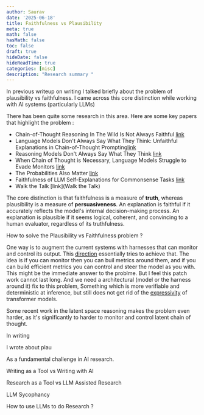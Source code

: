 ```yaml
---
author: Saurav
date: '2025-06-18'
title: Faithfulness vs Plausibility
meta: true
math: false
hasMath: false
toc: false
draft: true
hideDate: false
hideReadTime: true
categories: [misc]
description: "Research summary "
---
```


In previous writeup on writing I talked briefly about the problem of plausibility vs faithfulness. I came across this core distinction while working with AI systems (particularly LLMs) 

There has been quite some research in this area. Here are some key papers that highlight the problem : 
 
 * Chain-of-Thought Reasoning In The Wild Is Not Always Faithful [link](https://arxiv.org/abs/2503.08679)
 * Language Models Don't Always Say What They Think: Unfaithful Explanations in Chain-of-Thought Prompting[link](https://arxiv.org/abs/2305.04388)
 * Reasoning Models Don't Always Say What They Think [link](https://arxiv.org/abs/2505.05410)
 * When Chain of Thought is Necessary, Language Models Struggle to Evade Monitors [link](https://arxiv.org/abs/2507.05246)
 * The Probabilities Also Matter [link](https://arxiv.org/abs/2404.03189)
 * Faithfulness of LLM Self-Explanations for Commonsense Tasks [link](https://arxiv.org/abs/2503.13445)
 * Walk the Talk [link](Walk the Talk)

 The core distinction is that faithfulness is a measure of **truth**, whereas plausibility is a measure of **persuasiveness**. An explanation is faithful if it accurately reflects the model's internal decision-making process. An explanation is plausible if it seems logical, coherent, and convincing to a human evaluator, regardless of its truthfulness. 


How to solve the Plausibility vs Faithfulness problem ? 

One way is to augment the current systems with harnesses that can monitor and control its output. This [direction](https://arxiv.org/pdf/2507.11473) essentially tries to achieve that. The idea is if you can monitor then you can buil metrics around them, and if you can build efficient metrics you can control and steer the model as you with. This might be the immediate answer to the problme. But I feel this patch work cannot last long. And we need a architectural (model or the harness around it) fix to this problem, Something which is more verifiable and deterministic at inference, but still does not get rid of the [expressivity](https://openreview.net/pdf?id=NjNGlPh8Wh) of transformer models. 

Some recent work in the latent space reasoning makes the problem even harder, as it's significantly to harder to monitor and control latent chain of thought. 

In writing 

I wrote about plau

As a fundamental challenge in AI research. 

Writing as a Tool vs Writing with AI 

Research as a Tool vs LLM Assisted Research 

LLM Sycophancy 

How to use LLMs to do Research ? 


